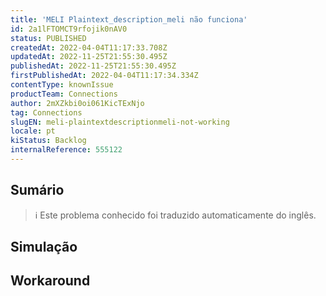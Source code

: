 ```yaml
---
title: 'MELI Plaintext_description_meli não funciona'
id: 2a1lFTOMCT9rfojik0nAV0
status: PUBLISHED
createdAt: 2022-04-04T11:17:33.708Z
updatedAt: 2022-11-25T21:55:30.495Z
publishedAt: 2022-11-25T21:55:30.495Z
firstPublishedAt: 2022-04-04T11:17:34.334Z
contentType: knownIssue
productTeam: Connections
author: 2mXZkbi0oi061KicTExNjo
tag: Connections
slugEN: meli-plaintextdescriptionmeli-not-working
locale: pt
kiStatus: Backlog
internalReference: 555122
---
```


## Sumário

>ℹ️ Este problema conhecido foi traduzido automaticamente do inglês.



## Simulação



## Workaround



